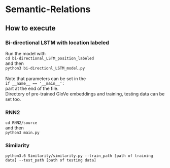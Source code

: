 # Semantic-Relations

## How to execute

### Bi-directional LSTM with location labeled
Run the model with <br>
```cd bi-directional_LSTM_position_labeled```<br>
and then <br>
```python3 bi-directionl_LSTM_model.py```<br><br>
Note that parameters can be set in the<br>
```if __name__ == '__main__':```<br>
part at the end of the file.<br>
Directory of pre-trained GloVe embeddings and training, testing data can be set too.

### RNN2
```cd RNN2/source``` <br>
and then <br>
```python3 main.py```

### Similarity
```
python3.6 Similarity/similarity.py --train_path [path of training data] --test_path [path of testing data]
```
